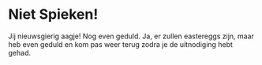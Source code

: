 # Niet Spieken!
Jij nieuwsgierig aagje! Nog even geduld. Ja, er zullen eastereggs zijn, maar heb even geduld en kom pas weer terug zodra je de uitnodiging hebt gehad.
